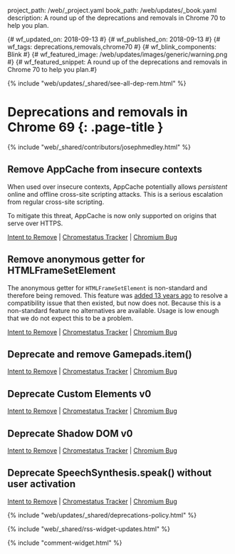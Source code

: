 project_path: /web/_project.yaml
book_path: /web/updates/_book.yaml
description: A round up of the deprecations and removals in Chrome 70 to help you plan.

{# wf_updated_on: 2018-09-13 #}
{# wf_published_on: 2018-09-13 #}
{# wf_tags: deprecations,removals,chrome70 #}
{# wf_blink_components: Blink #}
{# wf_featured_image: /web/updates/images/generic/warning.png #}
{# wf_featured_snippet: A round up of the deprecations and removals in Chrome 70 to help you plan.#}

{% include "web/updates/_shared/see-all-dep-rem.html" %}

# Deprecations and removals in Chrome 69 {: .page-title }

{% include "web/_shared/contributors/josephmedley.html" %}

## Remove AppCache from insecure contexts

When used over insecure contexts, AppCache potentially allows *persistent* online and offline cross-site scripting attacks. This is a serious escalation from regular cross-site scripting.

To mitigate this threat, AppCache is now only supported on origins that serve over HTTPS.

[Intent to Remove](https://groups.google.com/a/chromium.org/d/topic/blink-dev/UKF8cK0EwMI/discussion) &#124;
[Chromestatus Tracker](https://www.chromestatus.com/feature/5714236168732672) &#124;
[Chromium Bug](https://crbug.com/588931)


## Remove anonymous getter for HTMLFrameSetElement

The anonymous getter for `HTMLFrameSetElement` is non-standard and therefore being removed. This feature was [added 13 years ago](https://trac.webkit.org/changeset/8717/webkit) to resolve a compatibility issue that then existed, but now does not. Because this is a non-standard feature no alternatives are available. Usage is low enough that we do not expect this to be a problem.

[Intent to Remove](https://groups.google.com/a/chromium.org/d/topic/blink-dev/7jBHd71Yf0s/discussion) &#124;
[Chromestatus Tracker](https://www.chromestatus.com/feature/5235521668251648) &#124;
[Chromium Bug](https://crbug.com/695891)


## Deprecate and remove Gamepads.item()

[Intent to Remove]() &#124;
[Chromestatus Tracker](https://www.chromestatus.com/feature/4507242028072960) &#124;
[Chromium Bug](https://crbug.com/865642)

## Deprecate Custom Elements v0

[Intent to Remove]() &#124;
[Chromestatus Tracker](https://www.chromestatus.com/feature/4642138092470272) &#124;
[Chromium Bug](https://crbug.com/180965)


## Deprecate Shadow DOM v0

[Intent to Remove]() &#124;
[Chromestatus Tracker](https://www.chromestatus.com/feature/5135093320384512) &#124;
[Chromium Bug](https://crbug.com/336121)


## Deprecate SpeechSynthesis.speak() without user activation

[Intent to Remove]() &#124;
[Chromestatus Tracker](https://www.chromestatus.com/feature/5687444770914304) &#124;
[Chromium Bug](https://crbug.com/812767)

{% include "web/updates/_shared/deprecations-policy.html" %}

{% include "web/_shared/rss-widget-updates.html" %}

{% include "comment-widget.html" %}
